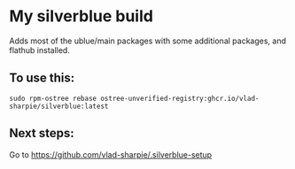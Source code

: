 # My silverblue build

Adds most of the ublue/main packages with some additional packages, and flathub installed.

## To use this:
`sudo rpm-ostree rebase ostree-unverified-registry:ghcr.io/vlad-sharpie/silverblue:latest`

## Next steps:
Go to https://github.com/vlad-sharpie/.silverblue-setup